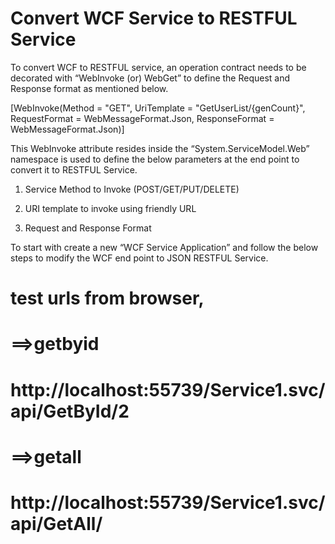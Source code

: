 # Convert WCF Service to RESTFUL Service


To convert WCF to RESTFUL service, an operation contract needs to be decorated with “WebInvoke (or) WebGet” to define the Request and Response format as mentioned below.

 

[WebInvoke(Method = "GET", UriTemplate = "GetUserList/{genCount}", RequestFormat = WebMessageFormat.Json, ResponseFormat = WebMessageFormat.Json)]

 

This WebInvoke attribute resides inside the “System.ServiceModel.Web” namespace is used to define the below parameters at the end point to convert it to RESTFUL Service.

1. Service Method to Invoke (POST/GET/PUT/DELETE)

2. URI template to invoke using friendly URL

3. Request and Response Format

To start with create a new “WCF Service Application” and follow the below steps to modify the WCF end point to JSON RESTFUL Service.


# test urls from browser,
# ==>getbyid
# http://localhost:55739/Service1.svc/api/GetById/2

# ==>getall
# http://localhost:55739/Service1.svc/api/GetAll/
